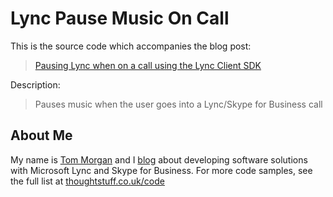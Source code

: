 # Lync Pause Music On Call

This is the source code which accompanies the blog post:

> [Pausing Lync when on a call using the Lync Client SDK](http://blog.thoughtstuff.co.uk/2015/02/pausing-lync-when-on-a-call-using-the-lync-client-sdk/)

Description:

> Pauses music when the user goes into a Lync/Skype for Business call

## About Me

My name is [Tom Morgan](http://thoughtstuff.co.uk) and I [blog](http://blog.thoughtstuff.co.uk) about developing software solutions with Microsoft Lync and Skype for Business. For more code samples, see the full list at [thoughtstuff.co.uk/code](http://thoughtstuff.co.uk/code)
